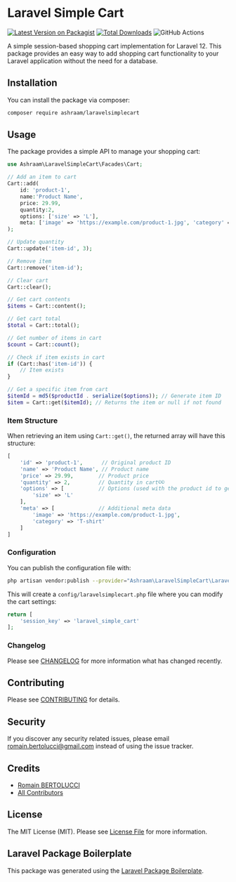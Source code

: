 # Laravel Simple Cart

[![Latest Version on Packagist](https://img.shields.io/packagist/v/ashraam/laravelsimplecart.svg?style=flat-square)](https://packagist.org/packages/ashraam/laravelsimplecart)
[![Total Downloads](https://img.shields.io/packagist/dt/ashraam/laravelsimplecart.svg?style=flat-square)](https://packagist.org/packages/ashraam/laravelsimplecart)
![GitHub Actions](https://github.com/ashraam/laravelsimplecart/actions/workflows/main.yml/badge.svg)

A simple session-based shopping cart implementation for Laravel 12. This package provides an easy way to add shopping cart functionality to your Laravel application without the need for a database.

## Installation

You can install the package via composer:

```bash
composer require ashraam/laravelsimplecart
```

## Usage

The package provides a simple API to manage your shopping cart:

```php
use Ashraam\LaravelSimpleCart\Facades\Cart;

// Add an item to cart
Cart::add(
    id: 'product-1',
    name:'Product Name',
    price: 29.99,
    quantity:2,
    options: ['size' => 'L'],
    meta: ['image' => 'https://example.com/product-1.jpg', 'category' => 'T-shirt']
);

// Update quantity
Cart::update('item-id', 3);

// Remove item
Cart::remove('item-id');

// Clear cart
Cart::clear();

// Get cart contents
$items = Cart::content();

// Get cart total
$total = Cart::total();

// Get number of items in cart
$count = Cart::count();

// Check if item exists in cart
if (Cart::has('item-id')) {
    // Item exists
}

// Get a specific item from cart
$itemId = md5($productId . serialize($options)); // Generate item ID
$item = Cart::get($itemId); // Returns the item or null if not found
```

### Item Structure
When retrieving an item using `Cart::get()`, the returned array will have this structure:
```php
[
    'id' => 'product-1',      // Original product ID
    'name' => 'Product Name', // Product name
    'price' => 29.99,        // Product price
    'quantity' => 2,         // Quantity in cart©©
    'options' => [           // Options (used with the product id to generate the unique item hash id)
        'size' => 'L'
    ],
    'meta' => [              // Additional meta data
        'image' => 'https://example.com/product-1.jpg',
        'category' => 'T-shirt'
    ]
]
```

### Configuration

You can publish the configuration file with:

```bash
php artisan vendor:publish --provider="Ashraam\LaravelSimpleCart\LaravelSimpleCartServiceProvider"
```

This will create a `config/laravelsimplecart.php` file where you can modify the cart settings:

```php
return [
    'session_key' => 'laravel_simple_cart'
];
```

### Changelog

Please see [CHANGELOG](CHANGELOG.md) for more information what has changed recently.

## Contributing

Please see [CONTRIBUTING](CONTRIBUTING.md) for details.

## Security

If you discover any security related issues, please email romain.bertolucci@gmail.com instead of using the issue tracker.

## Credits

- [Romain BERTOLUCCI](https://github.com/ashraam)
- [All Contributors](../../contributors)

## License

The MIT License (MIT). Please see [License File](LICENSE.md) for more information.

## Laravel Package Boilerplate

This package was generated using the [Laravel Package Boilerplate](https://laravelpackageboilerplate.com).
